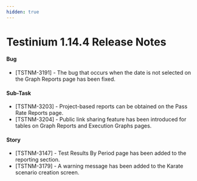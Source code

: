 ```yaml
---
hidden: true
---
```


# Testinium 1.14.4 Release Notes​

#### Bug

* \[TSTNM-3191] - The bug that occurs when the date is not selected on the Graph Reports page has been fixed.

#### Sub-Task

* \[TSTNM-3203] - Project-based reports can be obtained on the Pass Rate Reports page.
* \[TSTNM-3204] - Public link sharing feature has been introduced for tables on Graph Reports and Execution Graphs pages.

#### Story

* \[TSTNM-3147] - Test Results By Period page has been added to the reporting section.
* \[TSTNM-3179] - A warning message has been added to the Karate scenario creation screen.
